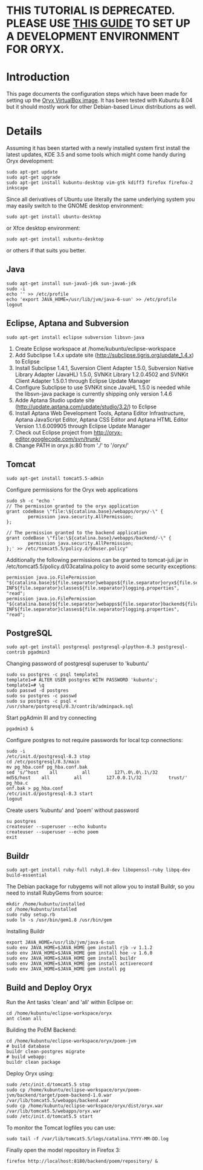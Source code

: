 # THIS TUTORIAL IS DEPRECATED. PLEASE USE [THIS GUIDE](http://code.google.com/p/oryx-editor/wiki/SetupDevelopmentEnvironment) TO SET UP A DEVELOPMENT ENVIRONMENT FOR ORYX. #

# Introduction #

This page documents the configuration steps which have been made for setting up the [Oryx VirtualBox image](OryxVirtualMachineImage.md). It has been tested with Kubuntu 8.04 but it should mostly work for other Debian-based Linux distributions as well.

# Details #

Assuming it has been started with a newly installed system first install the latest updates, KDE 3.5 and some tools which might come handy during Oryx development:
```
sudo apt-get update
sudo apt-get upgrade
sudo apt-get install kubuntu-desktop vim-gtk kdiff3 firefox firefox-2 inkscape
```

Since all derivatives of Ubuntu use literally the same underlying system you may easily switch to the GNOME desktop environment:
```
sudo apt-get install ubuntu-desktop
```
or Xfce desktop environment:
```
sudo apt-get install xubuntu-desktop
```
or others if that suits you better.

## Java ##
```
sudo apt-get install sun-java5-jdk sun-java6-jdk
sudo -i
echo '' >> /etc/profile
echo 'export JAVA_HOME=/usr/lib/jvm/java-6-sun' >> /etc/profile
logout
```

## Eclipse, Aptana and Subversion ##
```
sudo apt-get install eclipse subversion libsvn-java
```

  1. Create Eclipse workspace at /home/kubuntu/eclipse-workspace
  1. Add Subclipse 1.4.x update site (http://subclipse.tigris.org/update_1.4.x) to Eclipse
  1. Install Subclipse 1.4.1, Suversion Client Adapter 1.5.0, Subversion Native Library Adapter (JavaHL) 1.5.0, SVNKit Library 1.2.0.4502 and SVNKit Client Adapter 1.5.0.1 through Eclipse Update Manager
  1. Configure Subclipse to use SVNKit since JavaHL 1.5.0 is needed while the libsvn-java package is currently shipping only version 1.4.6
  1. Adde Aptana Studio update site (http://update.aptana.com/update/studio/3.2/) to Eclipse
  1. Install Aptana Web Development Tools, Aptana Editor Infrastructure, Aptana JavaScript Editor, Aptana CSS Editor and Aptana HTML Editor Version 1.1.6.009905 through Eclipse Update Manager
  1. Check out Eclipse project from http://oryx-editor.googlecode.com/svn/trunk/
  1. Change PATH in oryx.js:80 from './' to '/oryx/'

## Tomcat ##
```
sudo apt-get install tomcat5.5-admin
```
Configure permissions for the Oryx web applications
```
sudo sh -c "echo '
// The permission granted to the oryx application
grant codeBase \"file:\${catalina.base}/webapps/oryx/-\" {
        permission java.security.AllPermission;
};

// The permission granted to the backend application
grant codeBase \"file:\${catalina.base}/webapps/backend/-\" {
        permission java.security.AllPermission;
};' >> /etc/tomcat5.5/policy.d/50user.policy"
```

Additionally the following permissions can be granted to tomcat-juli.jar in /etc/tomcat5.5/policy.d/03catalina.policy to avoid some security exceptions:
```
permission java.io.FilePermission "${catalina.base}${file.separator}webapps${file.separator}oryx${file.separator}WEB-INF${file.separator}classes${file.separator}logging.properties", "read";
permission java.io.FilePermission "${catalina.base}${file.separator}webapps${file.separator}backend${file.separator}WEB-INF${file.separator}classes${file.separator}logging.properties", "read";
```

## PostgreSQL ##
```
sudo apt-get install postgresql postgresql-plpython-8.3 postgresql-contrib pgadmin3
```

Changing password of postgresql superuser to 'kubuntu'
```
sudo su postgres -c psql template1
template1=# ALTER USER postgres WITH PASSWORD 'kubuntu';
template1=# \q
sudo passwd -d postgres
sudo su postgres -c passwd
sudo su postgres -c psql < /usr/share/postgresql/8.3/contrib/adminpack.sql
```

Start pgAdmin III and try connecting
```
pgadmin3 &
```

Configure postgres to not require passwords for local tcp connections:
```
sudo -i
/etc/init.d/postgresql-8.3 stop
cd /etc/postgresql/8.3/main
mv pg_hba.conf pg_hba.conf.bak
sed 's/^host    all         all         127\.0\.0\.1\/32          md5$/host    all         all         127.0.0.1\/32          trust/' pg_hba.c
onf.bak > pg_hba.conf
/etc/init.d/postgresql-8.3 start
logout
```

Create users 'kubuntu' and 'poem' without password
```
su postgres
createuser --superuser --echo kubuntu
createuser --superuser --echo poem
exit
```

## Buildr ##
```
sudo apt-get install ruby-full ruby1.8-dev libopenssl-ruby libpq-dev build-essential 
```

The Debian package for rubygems will not allow you to install Buildr, so you need to install RubyGems from source:
```
mkdir /home/kubuntu/installed
cd /home/kubuntu/installed
sudo ruby setup.rb
sudo ln -s /usr/bin/gem1.8 /usr/bin/gem
```

Installing Buildr
```
export JAVA_HOME=/usr/lib/jvm/java-6-sun
sudo env JAVA_HOME=$JAVA_HOME gem install rjb -v 1.1.2
sudo env JAVA_HOME=$JAVA_HOME gem install hoe -v 1.6.0
sudo env JAVA_HOME=$JAVA_HOME gem install buildr
sudo env JAVA_HOME=$JAVA_HOME gem install activerecord
sudo env JAVA_HOME=$JAVA_HOME gem install pg
```

## Build and Deploy Oryx ##
Run the Ant tasks 'clean' and 'all' within Eclipse or:
```
cd /home/kubuntu/eclipse-workspace/oryx
ant clean all
```

Building the PoEM Backend:
```
cd /home/kubuntu/eclipse-workspace/oryx/poem-jvm
# build database
buildr clean-postgres migrate
# build webapp:
buildr clean package
```

Deploy Oryx using:
```
sudo /etc/init.d/tomcat5.5 stop
sudo cp /home/kubuntu/eclipse-workspace/oryx/poem-jvm/backend/target/poem-backend-1.0.war /var/lib/tomcat5.5/webapps/backend.war
sudo cp /home/kubuntu/eclipse-workspace/oryx/dist/oryx.war /var/lib/tomcat5.5/webapps/oryx.war
sudo /etc/init.d/tomcat5.5 start
```

To monitor the Tomcat logfiles you can use:
```
sudo tail -f /var/lib/tomcat5.5/logs/catalina.YYYY-MM-DD.log
```

Finally open the model repository in Firefox 3:
```
firefox http://localhost:8180/backend/poem/repository/ &
```